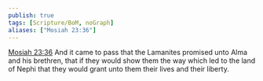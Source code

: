 ```yaml
---
publish: true
tags: [Scripture/BoM, noGraph]
aliases: ["Mosiah 23:36"]
---
```

[Mosiah 23:36](https://churchofjesuschrist.org/study/scriptures/bofm/mosiah/23?lang=eng&id=p36#p36) And it came to pass that the Lamanites promised unto Alma and his brethren, that if they would show them the way which led to the land of Nephi that they would grant unto them their lives and their liberty.
